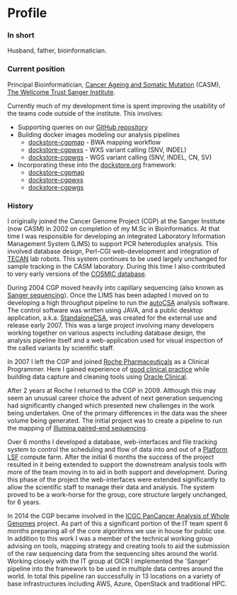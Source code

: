 # Profile

### In short
Husband, father, bioinformatician.

### Current position
Principal Bioinformatician, [Cancer Ageing and Somatic Mutation](http://www.sanger.ac.uk/science/programmes/cancer-genetics-and-genomics) (CASM), [The Wellcome Trust Sanger Institute](http://www.sanger.ac.uk/).

Currently much of my development time is spent improving the usability of the teams
code outside of the institute.  This involves:

* Supporting queries on our [GitHub repository](https://github.com/cancerit)
* Building docker images modeling our analysis pipelines
    * [dockstore-cgpmap](https://github.com/cancerit/dockstore-cgpmap) - BWA mapping workflow
    * [dockstore-cgpwxs](https://github.com/cancerit/dockstore-cgpwxs) - WXS variant calling (SNV, INDEL)
    * [dockstore-cgpwgs](https://github.com/cancerit/dockstore-cgpwgs) - WGS variant calling (SNV, INDEL, CN, SV)
* Incorporating these into the [dockstore.org](http://dockstore.org) framework:
    * [dockstore-cgpmap](https://dockstore.org/containers/quay.io/wtsicgp/dockstore-cgpmap)
    * [dockstore-cgpwxs](https://dockstore.org/containers/quay.io/wtsicgp/dockstore-cgpwxs)
    * [dockstore-cgpwgs](https://dockstore.org/containers/quay.io/wtsicgp/dockstore-cgpwgs)

### History

I originally joined the Cancer Genome Project (CGP) at the Sanger Institute (now CASM) in 2002 on completion of my M.Sc in Bioinformatics.  At that time I was responsible for developing an integrated Laboratory Information Management System (LIMS) to support PCR heteroduplex analysis.  This involved database design, Perl-CGI web-development and integration of [TECAN](http://www.tecan.com/) lab robots.  This system continues to be used
largely unchanged for sample tracking in the CASM laboratory.  During this time I also contributed to very early versions of the [COSMIC database](http://cancer.sanger.ac.uk/cosmic).

During 2004 CGP moved heavily into capillary sequencing (also known as [Sanger sequencing](https://en.wikipedia.org/wiki/Sanger_sequencing)).  Once the LIMS has been adapted
I moved on to developing a high throughput pipeline to run the [autoCSA](http://www.ncbi.nlm.nih.gov/pubmed/17485433) analysis software.  The control software was written using JAVA, and a public desktop application, a.k.a. [StandaloneCSA](http://cancerit.github.io/AutoCSA/), was created for the external use and release early 2007.  This was a large project involving many developers working together on various aspects including database design, the analysis pipeline itself and a web-application used for visual inspection of the called variants by scientific staff.

In 2007 I left the CGP and joined [Roche Pharmaceuticals](http://www.roche.com/) as a Clinical Programmer.  Here I gained experience of [good clinical practice](https://en.wikipedia.org/wiki/Good_clinical_practice) while building data capture and cleaning tools using [Oracle Clinical](http://www.oracle.com/us/products/applications/health-sciences/e-clinical/clinical/index.html).

After 2 years at Roche I returned to the CGP in 2009.  Although this may seem an unusual career choice the advent of next generation sequencing had significantly changed which presented new challenges in the work being undertaken.  One of the primary differences in the data was the sheer volume being generated.  The initial project was to create a pipeline to run the mapping of [Illumina paired-end sequencing](https://www.illumina.com/technology/next-generation-sequencing/paired-end-sequencing_assay.html).

Over 6 months I developed a database, web-interfaces and file tracking system to control the scheduling and flow of data into and out of a [Platform LSF](https://en.wikipedia.org/wiki/Platform_LSF) compute farm.  After the initial 6 months the success of the project resulted in it being extended to support the downstream analysis tools with more of the team moving in to aid in both support and development.  During this phase of the project the web-interfaces were extended significantly to allow the scientific staff to manage their data and analysis.  The system proved to be a work-horse for the group, core structure largely unchanged, for 6 years.

In 2014 the CGP became involved in the [ICGC PanCancer Analysis of Whole Genomes](https://dcc.icgc.org/pcawg) project.  As part of this a significant portion of the IT team spent 6 months preparing all of the core algorithms we use in house for public use.  In addition to this work I was a member of the technical working group advising on tools, mapping strategy and creating tools to aid the submission of the raw sequencing data from the sequencing sites around the world.  Working closely with the IT group at OICR I implemented the 'Sanger' pipeline into the framework to be used in multiple data centres around the world.  In total this pipeline ran successfully in 13 locations on a variety of base infrastructures including AWS, Azure, OpenStack and traditional HPC.
